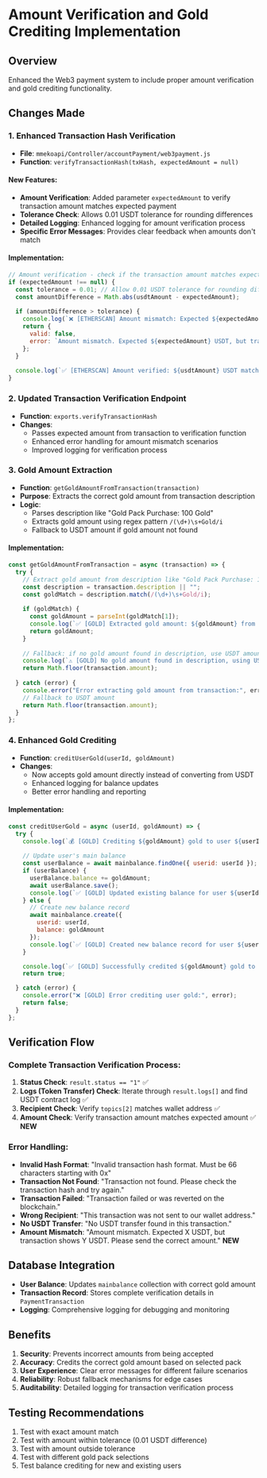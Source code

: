# Amount Verification and Gold Crediting Implementation

## Overview
Enhanced the Web3 payment system to include proper amount verification and gold crediting functionality.

## Changes Made

### 1. Enhanced Transaction Hash Verification
- **File**: `mmekoapi/Controller/accountPayment/web3payment.js`
- **Function**: `verifyTransactionHash(txHash, expectedAmount = null)`

#### New Features:
- **Amount Verification**: Added parameter `expectedAmount` to verify transaction amount matches expected payment
- **Tolerance Check**: Allows 0.01 USDT tolerance for rounding differences
- **Detailed Logging**: Enhanced logging for amount verification process
- **Specific Error Messages**: Provides clear feedback when amounts don't match

#### Implementation:
```javascript
// Amount verification - check if the transaction amount matches expected amount
if (expectedAmount !== null) {
  const tolerance = 0.01; // Allow 0.01 USDT tolerance for rounding differences
  const amountDifference = Math.abs(usdtAmount - expectedAmount);
  
  if (amountDifference > tolerance) {
    console.log(`❌ [ETHERSCAN] Amount mismatch: Expected ${expectedAmount} USDT, got ${usdtAmount} USDT`);
    return { 
      valid: false, 
      error: `Amount mismatch. Expected ${expectedAmount} USDT, but transaction shows ${usdtAmount} USDT. Please send the correct amount.` 
    };
  }
  
  console.log(`✅ [ETHERSCAN] Amount verified: ${usdtAmount} USDT matches expected ${expectedAmount} USDT`);
}
```

### 2. Updated Transaction Verification Endpoint
- **Function**: `exports.verifyTransactionHash`
- **Changes**:
  - Passes expected amount from transaction to verification function
  - Enhanced error handling for amount mismatch scenarios
  - Improved logging for verification process

### 3. Gold Amount Extraction
- **Function**: `getGoldAmountFromTransaction(transaction)`
- **Purpose**: Extracts the correct gold amount from transaction description
- **Logic**:
  - Parses description like "Gold Pack Purchase: 100 Gold"
  - Extracts gold amount using regex pattern `/(\d+)\s+Gold/i`
  - Fallback to USDT amount if gold amount not found

#### Implementation:
```javascript
const getGoldAmountFromTransaction = async (transaction) => {
  try {
    // Extract gold amount from description like "Gold Pack Purchase: 100 Gold"
    const description = transaction.description || "";
    const goldMatch = description.match(/(\d+)\s+Gold/i);
    
    if (goldMatch) {
      const goldAmount = parseInt(goldMatch[1]);
      console.log(`✅ [GOLD] Extracted gold amount: ${goldAmount} from description: "${description}"`);
      return goldAmount;
    }
    
    // Fallback: if no gold amount found in description, use USDT amount as gold
    console.log(`⚠️ [GOLD] No gold amount found in description, using USDT amount as fallback: ${transaction.amount}`);
    return Math.floor(transaction.amount);
    
  } catch (error) {
    console.error("Error extracting gold amount from transaction:", error);
    // Fallback to USDT amount
    return Math.floor(transaction.amount);
  }
};
```

### 4. Enhanced Gold Crediting
- **Function**: `creditUserGold(userId, goldAmount)`
- **Changes**:
  - Now accepts gold amount directly instead of converting from USDT
  - Enhanced logging for balance updates
  - Better error handling and reporting

#### Implementation:
```javascript
const creditUserGold = async (userId, goldAmount) => {
  try {
    console.log(`💰 [GOLD] Crediting ${goldAmount} gold to user ${userId}`);
    
    // Update user's main balance
    const userBalance = await mainbalance.findOne({ userid: userId });
    if (userBalance) {
      userBalance.balance += goldAmount;
      await userBalance.save();
      console.log(`✅ [GOLD] Updated existing balance for user ${userId}: ${userBalance.balance} total`);
    } else {
      // Create new balance record
      await mainbalance.create({
        userid: userId,
        balance: goldAmount
      });
      console.log(`✅ [GOLD] Created new balance record for user ${userId}: ${goldAmount} gold`);
    }

    console.log(`✅ [GOLD] Successfully credited ${goldAmount} gold to user ${userId}`);
    return true;

  } catch (error) {
    console.error("❌ [GOLD] Error crediting user gold:", error);
    return false;
  }
};
```

## Verification Flow

### Complete Transaction Verification Process:
1. **Status Check**: `result.status == "1"` ✅
2. **Logs (Token Transfer) Check**: Iterate through `result.logs[]` and find USDT contract log ✅
3. **Recipient Check**: Verify `topics[2]` matches wallet address ✅
4. **Amount Check**: Verify transaction amount matches expected amount ✅ **NEW**

### Error Handling:
- **Invalid Hash Format**: "Invalid transaction hash format. Must be 66 characters starting with 0x"
- **Transaction Not Found**: "Transaction not found. Please check the transaction hash and try again."
- **Transaction Failed**: "Transaction failed or was reverted on the blockchain."
- **Wrong Recipient**: "This transaction was not sent to our wallet address."
- **No USDT Transfer**: "No USDT transfer found in this transaction."
- **Amount Mismatch**: "Amount mismatch. Expected X USDT, but transaction shows Y USDT. Please send the correct amount." **NEW**

## Database Integration
- **User Balance**: Updates `mainbalance` collection with correct gold amount
- **Transaction Record**: Stores complete verification details in `PaymentTransaction`
- **Logging**: Comprehensive logging for debugging and monitoring

## Benefits
1. **Security**: Prevents incorrect amounts from being accepted
2. **Accuracy**: Credits the correct gold amount based on selected pack
3. **User Experience**: Clear error messages for different failure scenarios
4. **Reliability**: Robust fallback mechanisms for edge cases
5. **Auditability**: Detailed logging for transaction verification process

## Testing Recommendations
1. Test with exact amount match
2. Test with amount within tolerance (0.01 USDT difference)
3. Test with amount outside tolerance
4. Test with different gold pack selections
5. Test balance crediting for new and existing users
